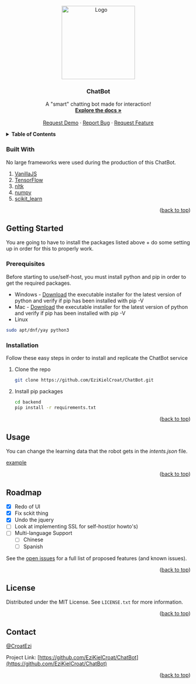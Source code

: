 <div id="top"></div>
<br />
<div align="center">
  <a href="https://github.com/EziKielCroat/ChatBot">
    <img src="https://user-images.githubusercontent.com/89482125/156893602-890fa534-8aee-40bb-8066-3121e2f31cd0.png"       alt="Logo" style="height: 200px">
</a>

  <h3 align="center">ChatBot</h3>

  <p align="center">
    A "smart" chatting bot made for interaction!
    <br />
    <a href="#about-the-project"><strong>Explore the docs »</strong></a>
    <br />
    <br />
    <a href="pravoslavci.kozow.com">Request Demo</a>
    ·
    <a href="https://github.com/EziKielCroat/ChatBot/issues">Report Bug</a>
    ·
    <a href="https://github.com/EziKielCroat/ChatBot/issues">Request Feature</a>
  </p>
</div>

<details>
  <summary><b>Table of Contents</b></summary>
  <ol>
      <ul>
        <li><a href="#built-with">Built With</a></li>
      </ul>
    <li>
      <a href="#getting-started">Getting Started</a>
      <ul>
        <li><a href="#prerequisites">Prerequisites</a></li>
        <li><a href="#installation">Installation</a></li>
      </ul>
    </li>
    <li><a href="#usage">Usage</a></li>
    <li><a href="#roadmap">Roadmap</a></li>
    <li><a href="#contributing">Contributing</a></li>
    <li><a href="#license">License</a></li>
    <li><a href="#contact">Contact</a></li>
    <li><a href="#acknowledgments">Acknowledgments</a></li>
  </ol>
</details>

### Built With

No large frameworks were used during the production of this ChatBot.

1. [VanillaJS](http://vanilla-js.com/)
2. [TensorFlow](https://www.tensorflow.org/)
3. [nltk](https://www.nltk.org/)
4. [numpy](https://numpy.org/)
5. [scikit_learn](https://scikit-learn.org/stable/index.html)

<p align="right">(<a href="#top">back to top</a>)</p>

## Getting Started

You are going to have to install the packages listed above + do some setting up in order for this to properly work.

### Prerequisites

Before starting to use/self-host, you must install python and pip in order to get the required packages.

 * Windows - 
  [Download](https://www.python.org/downloads/release/python-3910/) the executable installer for the latest version of python and verify if pip has been installed with pip -V
 * Mac - 
 [Download](https://www.python.org/downloads/release/python-3910/) the executable installer for the latest version of python and verify if pip has been installed with pip -V
  * Linux
   ```sh
   sudo apt/dnf/yay python3
   ```
### Installation

Follow these easy steps in order to install and replicate the ChatBot service

1. Clone the repo
   ```sh
   git clone https://github.com/EziKielCroat/ChatBot.git
   ```
2. Install pip packages
   ```sh
   cd backend
   pip install -r requirements.txt
   ```

<p align="right">(<a href="#top">back to top</a>)</p>

## Usage

You can change the learning data that the robot gets in the *intents.json* file.

[example](https://user-images.githubusercontent.com/89482125/170982580-55e36467-84ec-4ec7-9db4-5bccea9ae7da.png)

<p align="right">(<a href="#top">back to top</a>)</p>



## Roadmap

  - [x] Redo of UI
  - [x] Fix sckit thing
  - [x] Undo the jquery
  - [ ] Look at implementing SSL for self-host(or howto's)
  - [ ] Multi-language Support
    - [ ] Chinese
    - [ ] Spanish

See the [open issues](https://github.com/EziKielCroat/ChatBot/issues) for a full list of proposed features (and known issues).

<p align="right">(<a href="#top">back to top</a>)</p>

## License

Distributed under the MIT License. See `LICENSE.txt` for more information.

<p align="right">(<a href="#top">back to top</a>)</p>

## Contact

[@CroatEzi](https://twitter.com/CroatEzi)

Project Link: [https://github.com/EziKielCroat/ChatBot](https://github.com/EziKielCroat/ChatBot)

<p align="right">(<a href="#top">back to top</a>)</p>
